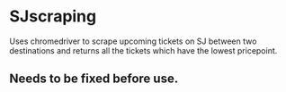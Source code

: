 # SJscraping

Uses chromedriver to scrape upcoming tickets on SJ between two destinations and returns all the tickets which have the lowest pricepoint.

## Needs to be fixed before use.
